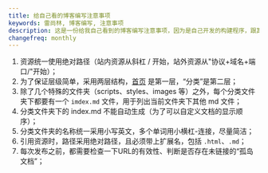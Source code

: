 ```yaml
---
title: 给自己看的博客编写注意事项
keywords: 雷尚林, 博客编写, 注意事项
description: 这是一份给我自己看到的博客编写注意事项，因为是自己开发的构建程序，跟其他博客程序不太一样，所以需要额外注意一些编写事项
changefreq: monthly
---
```


1. 资源统一使用绝对路径（站内资源从斜杠 / 开始，站外资源从"协议+域名+端口/"开始）；
2. 为了保证层级简单，采用两层结构，[首页](/index.html) 是第一层，“分类”是第二层；
3. 除了几个特殊的文件夹（scripts、styles、images 等）之外，每个分类文件夹下都要有一个 `imdex.md` 文件，用于列出当前文件夹下其他 md 文件；
4. 分类文件夹下的 index.md 不能自动生成（为了可以自定义文档的显示顺序）；
5. 分类文件夹的名称统一采用小写英文，多个单词用小横杠-连接，尽量简洁；
6. 引用资源时，路径采用绝对路径，且必须带上扩展名，包括 `.html`、`.md`；
7. 每次发布之前，都需要检查一下URL的有效性、判断是否存在未链接的“孤岛文档”；
